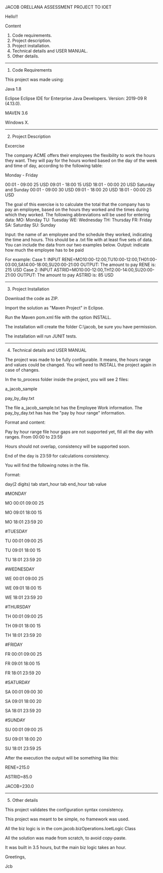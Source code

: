 JACOB ORELLANA ASSESSMENT PROJECT TO IOET

Hello!!

Content 
1. Code requirements.
2. Project description.
3. Project installation.
4. Technical details and USER MANUAL.
5. Other details.

--------------------------------------------------------------------------------

1. Code Requirements

This project was made using:

  Java 1.8
  
  Eclipse Eclipse IDE for Enterprise Java Developers. Version: 2019-09 R (4.13.0).
  
  MAVEN 3.6
  
  Windows X.
  
--------------------------------------------------------------------------------

2. Project Description

Excercise

The company ACME offers their employees the flexibility to work the hours they want. They will pay for the hours worked based on the day of the week and time of day, according to the following table:

Monday - Friday

00:01 - 09:00 25 USD
09:01 - 18:00 15 USD
18:01 - 00:00 20 USD
Saturday and Sunday
00:01 - 09:00 30 USD
09:01 - 18:00 20 USD
18:01 - 00:00 25 USD

The goal of this exercise is to calculate the total that the company has to pay an employee, based on the hours they worked and the times during which they worked. The following abbreviations will be used for entering data:
MO: Monday
TU: Tuesday
WE: Wednesday
TH: Thursday
FR: Friday
SA: Saturday
SU: Sunday

Input: the name of an employee and the schedule they worked, indicating the time and hours. This should be a .txt file with at least five sets of data. You can include the data from our two examples below.
Output: indicate how much the employee has to be paid

For example:
Case 1:
INPUT
RENE=MO10:00-12:00,TU10:00-12:00,TH01:00-03:00,SA14:00-18:00,SU20:00-21:00
OUTPUT:
The amount to pay RENE is: 215 USD
Case 2:
INPUT
ASTRID=MO10:00-12:00,TH12:00-14:00,SU20:00-21:00
OUTPUT:
The amount to pay ASTRID is: 85 USD

--------------------------------------------------------------------------------

3. Project Installation

Download the code as ZIP.

Import the solution as "Maven Project" in Eclipse.

Run the Maven pom.xml file with the option INSTALL.

  The installation will create the folder C:\jacob, be sure you have permission.
  
  The installation will run JUNIT tests.
  
--------------------------------------------------------------------------------

4. Technical details and USER MANUAL

The project was made to be fully configurable.  It means, the hours range and values could be changed.
You will need to INSTALL the project again in case of changes.

In the to_process folder inside the project, you will see 2 files:

a_jacob_sample

pay_by_day.txt


The file a_jacob_sample.txt has the Employee Work information.
The pay_by_day.txt has has the "pay by hour range" information.  

Format and content:

Pay by hour range file
hour gaps are not supported yet, fill all the day with ranges.  From 00:00 to 23:59
	  
Hours should not overlap, consistency will be supported soon.

End of the day is 23:59 for calculations consistency.

You will find the following notes in the file.

Format:

   day(2 digits)  tab start_hour tab end_hour tab value

#MONDAY

MO	00:01	09:00	25

MO	09:01	18:00	15

MO	18:01	23:59	20

#TUESDAY

TU	00:01	09:00	25

TU	09:01	18:00	15

TU	18:01	23:59	20

#WEDNESDAY

WE	00:01	09:00	25

WE	09:01	18:00	15

WE	18:01	23:59	20

#THURSDAY

TH	00:01	09:00	25

TH	09:01	18:00	15

TH	18:01	23:59	20

#FRIDAY

FR	00:01	09:00	25

FR	09:01	18:00	15

FR	18:01	23:59	20

#SATURDAY

SA	00:01	09:00	30

SA	09:01	18:00	20

SA	18:01	23:59	20

#SUNDAY

SU	00:01	09:00	25

SU	09:01	18:00	20

SU	18:01	23:59	25


After the execution the output will be something like this:

RENE=215.0

ASTRID=85.0

JACOB=230.0


--------------------------------------------------------------------------------

5. Other details

This project validates the configuration syntax consistency.

This project was meant to be simple, no framework was used.

All the biz logic is in the com.jacob.bizOperations.IoetLogic Class

All the solution was made from scratch, to avoid copy-paste.

It was built in 3.5 hours, but the main biz logic takes an hour.


Greetings,

Jcb



